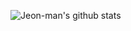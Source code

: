 ![Jeon-man's github stats](https://github-readme-stats.vercel.app/api?username=Jeon-man&show_icons=true)
